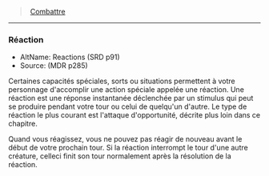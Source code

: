 ﻿---
!GenericItem
Name: Réaction
AltName: Reactions (SRD p91)
Source: (MDR p285)
Id: combat_hd.md#réaction
ParentLink: combat_hd.md#combattre
ParentName: Combattre
NameLevel: 3
Attributes:
  Name: Réaction
  Markdown: >+
    ### <!--Name-->Réaction<!--/Name-->


    - AltName: <!--AltName-->Reactions (SRD p91)<!--/AltName-->

    - Source: <!--Source-->(MDR p285)<!--/Source-->


    Certaines capacités spéciales, sorts ou situations permettent à votre personnage d'accomplir une action spéciale appelée une réaction. Une réaction est une réponse instantanée déclenchée par un stimulus qui peut se produire pendant votre tour ou celui de quelqu'un d'autre. Le type de réaction le plus courant est l'attaque d'opportunité, décrite plus loin dans ce chapitre.


    Quand vous réagissez, vous ne pouvez pas réagir de nouveau avant le début de votre prochain tour. Si la réaction interrompt le tour d'une autre créature, celleci finit son tour normalement après la résolution de la réaction.

  AltName: Reactions (SRD p91)
  Source: (MDR p285)
AttributesDictionary: >+
  Name: Réaction

  Markdown: >+

    ### <!--Name-->Réaction<!--/Name-->





    - AltName: <!--AltName-->Reactions (SRD p91)<!--/AltName-->



    - Source: <!--Source-->(MDR p285)<!--/Source-->





    Certaines capacités spéciales, sorts ou situations permettent à votre personnage d'accomplir une action spéciale appelée une réaction. Une réaction est une réponse instantanée déclenchée par un stimulus qui peut se produire pendant votre tour ou celui de quelqu'un d'autre. Le type de réaction le plus courant est l'attaque d'opportunité, décrite plus loin dans ce chapitre.





    Quand vous réagissez, vous ne pouvez pas réagir de nouveau avant le début de votre prochain tour. Si la réaction interrompt le tour d'une autre créature, celleci finit son tour normalement après la résolution de la réaction.



  AltName: Reactions (SRD p91)

  Source: (MDR p285)

---
> [Combattre](hd_combat.md)

---

### Réaction

- AltName: Reactions (SRD p91)
- Source: (MDR p285)

Certaines capacités spéciales, sorts ou situations permettent à votre personnage d'accomplir une action spéciale appelée une réaction. Une réaction est une réponse instantanée déclenchée par un stimulus qui peut se produire pendant votre tour ou celui de quelqu'un d'autre. Le type de réaction le plus courant est l'attaque d'opportunité, décrite plus loin dans ce chapitre.

Quand vous réagissez, vous ne pouvez pas réagir de nouveau avant le début de votre prochain tour. Si la réaction interrompt le tour d'une autre créature, celleci finit son tour normalement après la résolution de la réaction.

